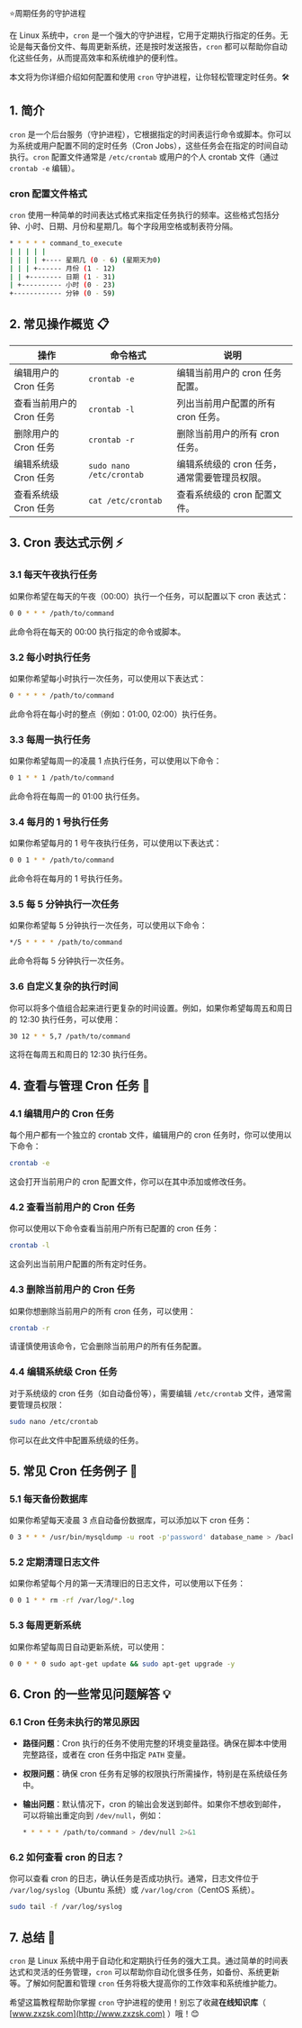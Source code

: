 ⭐周期任务的守护进程

在 Linux 系统中，`cron` 是一个强大的守护进程，它用于定期执行指定的任务。无论是每天备份文件、每周更新系统，还是按时发送报告，`cron` 都可以帮助你自动化这些任务，从而提高效率和系统维护的便利性。

本文将为你详细介绍如何配置和使用 `cron` 守护进程，让你轻松管理定时任务。🛠️

## 1. 简介

`cron` 是一个后台服务（守护进程），它根据指定的时间表运行命令或脚本。你可以为系统或用户配置不同的定时任务（Cron Jobs），这些任务会在指定的时间自动执行。`cron` 配置文件通常是 `/etc/crontab` 或用户的个人 crontab 文件（通过 `crontab -e` 编辑）。

### cron 配置文件格式

`cron` 使用一种简单的时间表达式格式来指定任务执行的频率。这些格式包括分钟、小时、日期、月份和星期几。每个字段用空格或制表符分隔。

```bash
* * * * * command_to_execute
| | | | |
| | | | +---- 星期几 (0 - 6) (星期天为0)
| | | +------ 月份 (1 - 12)
| | +-------- 日期 (1 - 31)
| +---------- 小时 (0 - 23)
+------------ 分钟 (0 - 59)
```

## 2. 常见操作概览 📋

| 操作                     | 命令格式                           | 说明                                            |
|--------------------------|-----------------------------------|-------------------------------------------------|
| 编辑用户的 Cron 任务       | `crontab -e`                      | 编辑当前用户的 cron 任务配置。                  |
| 查看当前用户的 Cron 任务   | `crontab -l`                      | 列出当前用户配置的所有 cron 任务。              |
| 删除用户的 Cron 任务       | `crontab -r`                      | 删除当前用户的所有 cron 任务。                  |
| 编辑系统级 Cron 任务       | `sudo nano /etc/crontab`          | 编辑系统级的 cron 任务，通常需要管理员权限。    |
| 查看系统级 Cron 任务       | `cat /etc/crontab`                | 查看系统级的 cron 配置文件。                    |

## 3. Cron 表达式示例 ⚡

### 3.1 每天午夜执行任务

如果你希望在每天的午夜（00:00）执行一个任务，可以配置以下 cron 表达式：

```bash
0 0 * * * /path/to/command
```

此命令将在每天的 00:00 执行指定的命令或脚本。

### 3.2 每小时执行任务

如果你希望每小时执行一次任务，可以使用以下表达式：

```bash
0 * * * * /path/to/command
```

此命令将在每小时的整点（例如：01:00, 02:00）执行任务。

### 3.3 每周一执行任务

如果你希望每周一的凌晨 1 点执行任务，可以使用以下命令：

```bash
0 1 * * 1 /path/to/command
```

此命令将在每周一的 01:00 执行任务。

### 3.4 每月的 1 号执行任务

如果你希望每月的 1 号午夜执行任务，可以使用以下表达式：

```bash
0 0 1 * * /path/to/command
```

此命令将在每月的 1 号执行任务。

### 3.5 每 5 分钟执行一次任务

如果你希望每 5 分钟执行一次任务，可以使用以下命令：

```bash
*/5 * * * * /path/to/command
```

此命令将每 5 分钟执行一次任务。

### 3.6 自定义复杂的执行时间

你可以将多个值组合起来进行更复杂的时间设置。例如，如果你希望每周五和周日的 12:30 执行任务，可以使用：

```bash
30 12 * * 5,7 /path/to/command
```

这将在每周五和周日的 12:30 执行任务。

## 4. 查看与管理 Cron 任务 📝

### 4.1 编辑用户的 Cron 任务

每个用户都有一个独立的 crontab 文件，编辑用户的 cron 任务时，你可以使用以下命令：

```bash
crontab -e
```

这会打开当前用户的 cron 配置文件，你可以在其中添加或修改任务。

### 4.2 查看当前用户的 Cron 任务

你可以使用以下命令查看当前用户所有已配置的 cron 任务：

```bash
crontab -l
```

这会列出当前用户配置的所有定时任务。

### 4.3 删除当前用户的 Cron 任务

如果你想删除当前用户的所有 cron 任务，可以使用：

```bash
crontab -r
```

请谨慎使用该命令，它会删除当前用户的所有任务配置。

### 4.4 编辑系统级 Cron 任务

对于系统级的 cron 任务（如自动备份等），需要编辑 `/etc/crontab` 文件，通常需要管理员权限：

```bash
sudo nano /etc/crontab
```

你可以在此文件中配置系统级的任务。

## 5. 常见 Cron 任务例子 📅

### 5.1 每天备份数据库

如果你希望每天凌晨 3 点自动备份数据库，可以添加以下 cron 任务：

```bash
0 3 * * * /usr/bin/mysqldump -u root -p'password' database_name > /backup/db_backup.sql
```

### 5.2 定期清理日志文件

如果你希望每个月的第一天清理旧的日志文件，可以使用以下任务：

```bash
0 0 1 * * rm -rf /var/log/*.log
```

### 5.3 每周更新系统

如果你希望每周日自动更新系统，可以使用：

```bash
0 0 * * 0 sudo apt-get update && sudo apt-get upgrade -y
```

## 6. Cron 的一些常见问题解答 💡

### 6.1 Cron 任务未执行的常见原因

- **路径问题**：Cron 执行的任务不使用完整的环境变量路径。确保在脚本中使用完整路径，或者在 cron 任务中指定 `PATH` 变量。
- **权限问题**：确保 cron 任务有足够的权限执行所需操作，特别是在系统级任务中。
- **输出问题**：默认情况下，cron 的输出会发送到邮件。如果你不想收到邮件，可以将输出重定向到 `/dev/null`，例如：

  ```bash
  * * * * * /path/to/command > /dev/null 2>&1
  ```

### 6.2 如何查看 cron 的日志？

你可以查看 cron 的日志，确认任务是否成功执行。通常，日志文件位于 `/var/log/syslog`（Ubuntu 系统）或 `/var/log/cron`（CentOS 系统）。

```bash
sudo tail -f /var/log/syslog
```

## 7. 总结 🎯

`cron` 是 Linux 系统中用于自动化和定期执行任务的强大工具。通过简单的时间表达式和灵活的任务管理，`cron` 可以帮助你自动化很多任务，如备份、系统更新等。了解如何配置和管理 `cron` 任务将极大提高你的工作效率和系统维护能力。

希望这篇教程帮助你掌握 `cron` 守护进程的使用！别忘了收藏**在线知识库**（ [www.zxzsk.com](http://www.zxzsk.com) ）哦！😊
